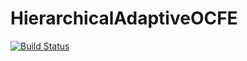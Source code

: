 # HierarchicalAdaptiveOCFE

[![Build Status](https://github.com/AbbyFraenkel/HierarchicalAdaptiveOCFE.jl/actions/workflows/CI.yml/badge.svg?branch=master)](https://github.com/AbbyFraenkel/HierarchicalAdaptiveOCFE.jl/actions/workflows/CI.yml?query=branch%3Amaster)
